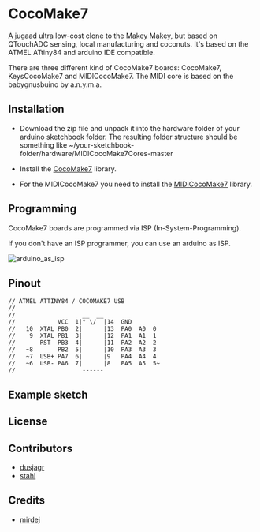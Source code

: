 # CocoMake7
A jugaad ultra low-cost clone to the Makey Makey, but based on QTouchADC sensing, local manufacturing and coconuts.
It's based on the ATMEL ATtiny84 and arduino IDE compatible.

There are three different kind of CocoMake7 boards: CocoMake7, KeysCocoMake7 and MIDICocoMake7. The MIDI core is based on the babygnusbuino by a.n.y.m.a.

## Installation

* Download the zip file and unpack it into the hardware folder of your arduino sketchbook folder. The resulting folder structure should be something like ~/your-sketchbook-folder/hardware/MIDICocoMake7Cores-master

* Install the [CocoMake7](https://github.com/CocoMake7/CocoMake7) library.

* For the MIDICocoMake7 you need to install the [MIDICocoMake7](https://github.com/CocoMake7/MIDICocoMake7) library.


## Programming

CocoMake7 boards are programmed via ISP (In-System-Programming).

If you don't have an ISP programmer, you can use an arduino as ISP.

![arduino_as_isp](/../documentation/documentation/Programming-attiny44-attiny84-with-arduino-uno.png?raw=true "arduino_as_isp")

## Pinout
```
// ATMEL ATTINY84 / COCOMAKE7 USB
//
//                   __  __
//            VCC  1|° \/  |14  GND
//   10  XTAL PB0  2|      |13  PA0  A0  0
//    9  XTAL PB1  3|      |12  PA1  A1  1
//       RST  PB3  4|      |11  PA2  A2  2
//   ~8       PB2  5|      |10  PA3  A3  3
//   ~7  USB+ PA7  6|      |9   PA4  A4  4
//   ~6  USB- PA6  7|      |8   PA5  A5  5~
//                   ------
```
## Example sketch


## License



## Contributors

* [dusjagr](https://github.com/dusjagr)
* [stahl](https://github.com/stahlnow)

## Credits

* [mirdej](https://github.com/mirdej)
